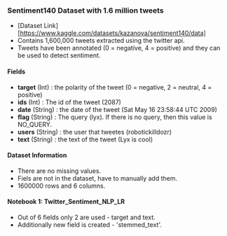 ### Sentiment140 Dataset with 1.6 million tweets
- [Dataset Link][https://www.kaggle.com/datasets/kazanova/sentiment140/data]
- Contains 1,600,000 tweets extracted using the twitter api.
- Tweets have been annotated (0 = negative, 4 = positive) and they can be used to detect sentiment.

#### Fields 
- **target** (Int) : the polarity of the tweet (0 = negative, 2 = neutral, 4 = positive)
- **ids** (Int) : The id of the tweet (2087)
- **date** (String) : the date of the tweet (Sat May 16 23:58:44 UTC 2009)
- **flag** (String) : The query (lyx). If there is no query, then this value is NO_QUERY.
- **users** (String) : the user that tweetes (robotickilldozr)
- **text** (String) : the text of the tweet (Lyx is cool)

#### Dataset Information 
- There are no missing values.
- Fiels are not in the dataset, have to manually add them.
- 1600000 rows and 6 columns.

#### Notebook 1: Twitter_Sentiment_NLP_LR
- Out of 6 fields only 2 are used - target and text.
- Additionally new field is created - 'stemmed_text'.
